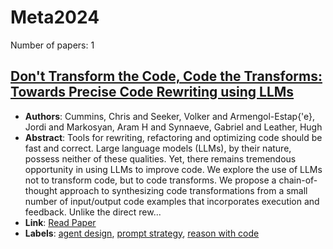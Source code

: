 # Meta2024

Number of papers: 1

## [Don't Transform the Code, Code the Transforms: Towards Precise Code Rewriting using LLMs](paper_1.md)
- **Authors**: Cummins, Chris and Seeker, Volker and Armengol-Estap{\'e}, Jordi and Markosyan, Aram H and Synnaeve, Gabriel and Leather, Hugh
- **Abstract**: Tools for rewriting, refactoring and optimizing code should be fast and correct. Large language models (LLMs), by their nature, possess neither of these qualities. Yet, there remains tremendous opportunity in using LLMs to improve code. We explore the use of LLMs not to transform code, but to code transforms. We propose a chain-of-thought approach to synthesizing code transformations from a small number of input/output code examples that incorporates execution and feedback. Unlike the direct rew...
- **Link**: [Read Paper](https://arxiv.org/pdf/2410.08806)
- **Labels**: [agent design](../../labels/agent_design.md), [prompt strategy](../../labels/prompt_strategy.md), [reason with code](../../labels/reason_with_code.md)
